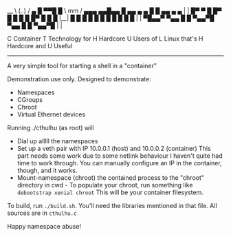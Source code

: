    __
\ (..) /           ▄    █            ▀▀█    █
 \ mm /    ▄▄▄   ▄▄█▄▄  █ ▄▄   ▄   ▄   █    █ ▄▄   ▄   ▄
  |  |    █▀  ▀    █    █▀  █  █   █   █    █▀  █  █   █
  |__|    █        █    █   █  █   █   █    █   █  █   █
  |  |    ▀█▄▄▀    ▀▄▄  █   █  ▀▄▄▀█   ▀▄▄  █   █  ▀▄▄▀█
  |  |

C  Container
T  Technology for
H  Hardcore
U  Users of
L  Linux that's
H  Hardcore and
U  Useful

--------------------------------------------------------

A very simple tool for starting a shell in a "container"

Demonstration use only. Designed to demonstrate:

- Namespaces
- CGroups
- Chroot
- Virtual Ethernet devices

Running ./cthulhu (as root) will

- Dial up alllll the namespaces
- Set up a veth pair with IP 10.0.0.1 (host) and 10.0.0.2 (container)
  This part needs some work due to some netlink behaviour I haven't quite had time to work through. 
  You can manually configure an IP in the container, though, and it works.
- Mount-namespace (chroot) the contained process to the "chroot" directory in cwd -
  To populate your chroot, run something like `debootstrap xenial chroot`
  This will be your container filesystem.

To build, run `./build.sh`. You'll need the libraries mentioned in that file.
All sources are in `cthulhu.c`

Happy namespace abuse!
